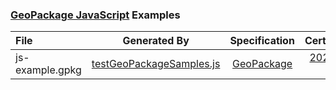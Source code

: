 ### [GeoPackage JavaScript](https://github.com/ngageoint/geopackage-js) Examples

File | Generated By | Specification | Certification
:--- | :---: | :---: | :---:
js-example.gpkg | [testGeoPackageSamples.js](https://github.com/ngageoint/geopackage-js/blob/master/test/testGeoPackageSamples.js) | [GeoPackage](https://www.geopackage.org/spec/) | [2020-03-13](https://www.ogc.org/resource/products/details/?pid=1628)
